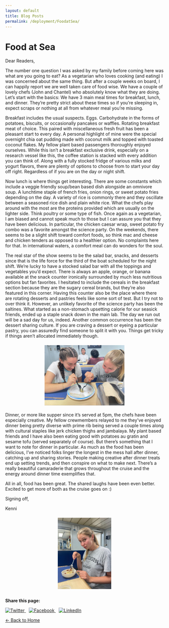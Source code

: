```yaml
---
layout: default
title: Blog Posts
permalink: /deployment/FoodatSea/
---
```



<style>
  header {
    background-color: #0077be !important;
    background-image: linear-gradient(120deg, #003973, #0077be, #00c6ff) !important;
  }
</style>

# Food at Sea

Dear Readers, 

The number one question I was asked by my family before coming here was what are you going to eat? As a vegetarian who loves cooking (and eating) I was concerned about the same thing. But after a couple weeks on board, I can happily report we are well taken care of food wise. We have a couple of lovely chefs (John and Chantel) who absolutely know what they are doing. Let’s start with the basics: We have 3 main meal times for breakfast, lunch, and dinner. They’re pretty strict about these times so if you’re sleeping in, expect scraps or nothing at all from whatever meal you’re missing. 

Breakfast includes the usual suspects. Eggs. Carbohydrate in the forms of potatoes, biscuits, or occasionally pancakes or waffles. Rotating breakfast meat of choice. This paired with miscellaneous fresh fruit has been a pleasant start to every day. A personal highlight of mine were the special overnight chia oat pudding made with coconut milk and topped with toasted coconut flakes. My fellow plant based passengers thoroughly enjoyed ourselves. While this isn’t a breakfast exclusive drink, especially on a research vessel like this, the coffee station is stacked with every addition you can think of. Along with a fully stocked fridge of various milks and yogurt flavors, there are plenty of options to choose from to start your day off right. Regardless of if you are on the day or night shift. 

Now lunch is where things get interesting. There are some constants which include a veggie friendly soup/bean based dish alongside an omnivore soup. A lunchtime staple of french fries, onion rings, or sweet potato fries depending on the day. A variety of rice is commonly there and they oscillate between a seasoned rice dish and plain white rice. What the chefs play around with the most are the proteins provided which are usually on the lighter side. Think poultry or some type of fish. Once again as a vegetarian, I am biased and cannot speak much to those but I can assure you that they have been delicious. In particular, the chicken caesar wrap, sweet potato fry combo was a favorite amongst the science party. On the weekends, there seems to be a slight shift toward comfort foods, so think mac and cheese and chicken tenders as opposed to a healthier option. No complaints here for that. In international waters, a comfort meal can do wonders for the soul. 

The real star of the show seems to be the salad bar, snacks, and desserts since that is the life force for the third of the boat scheduled for the night shift. We’re lucky to have a stocked salad bar with all the toppings and vegetables you’d expect. There is always an apple, orange, or banana available at the snack counter ironically surrounded by much less nutritious options but fan favorites. I hesitated to include the cereals in the breakfast section because they are the sugary cereal brands, but they’re also featured in this corner. Having this counter also be the place where there are rotating desserts and pastries feels like some sort of test. But I try not to over think it. However, an unlikely favorite of the science party has been the saltines. What started as a non-stomach upsetting calorie for our seasick friends, ended up a staple snack down in the main lab. The day we run out will be a sad day for us, indeed. Another common occurrence has been the dessert sharing culture. If you are craving a dessert or eyeing a particular pastry, you can assuredly find someone to split it with you. Things get tricky if things aren’t allocated immediately though. 

<figure> 
  <img src="/assets/images/Food_image1.jpg" alt="Mealtime_1" style="max-width: 60%; height: auto; display: block; margin: 1.5em auto;" /> 
</figure>

Dinner, or more like supper since it’s served at 5pm, the chefs have been especially creative. My fellow crewmembers relayed to me they’ve enjoyed dinner being pretty diverse with prime rib being served a couple times along with cultural staples like jerk chicken thighs and jambalaya. My plant based friends and I have also been eating good with potatoes au gratin and sesame tofu (served separately of course). But there’s something that I want to note for dinner in particular. As much as the food has been delicious, I’ve noticed folks linger the longest in the mess hall after dinner, catching up and sharing stories. People making creative after dinner treats end up setting trends, and then conspire on what to make next. There’s a really beautiful camaraderie that grows throughout the cruise and the energy around dinner time exemplifies that. 

All in all, food has been great. The shared laughs have been even better. Excited to get more of both as the cruise goes on :)

Signing off, 

Kenni 

<figure> 
  <img src="/assets/images/Food_image2.jpg" alt="Mealtime_2" style="max-width: 40%; height: auto; display: block; margin: 1.5em auto;" /> 
</figure>


<div style="margin-top: 2em;">
  <p><strong>Share this page:</strong></p>
  <a href="https://twitter.com/intent/tweet?url={{ page.url | absolute_url }}&text={{ page.title | uri_escape }}" target="_blank" style="margin-right: 10px;">
    <img src="https://cdn.jsdelivr.net/npm/simple-icons@v5/icons/twitter.svg" alt="Twitter" width="24" height="24">
  </a>
  <a href="https://www.facebook.com/sharer/sharer.php?u={{ page.url | absolute_url }}" target="_blank" style="margin-right: 10px;">
    <img src="https://cdn.jsdelivr.net/npm/simple-icons@v5/icons/facebook.svg" alt="Facebook" width="24" height="24">
  </a>
  <a href="https://www.linkedin.com/shareArticle?mini=true&url={{ page.url | absolute_url }}&title={{ page.title | uri_escape }}" target="_blank">
    <img src="https://cdn.jsdelivr.net/npm/simple-icons@v5/icons/linkedin.svg" alt="LinkedIn" width="24" height="24">
  </a>
</div>


[← Back to Home](/)
